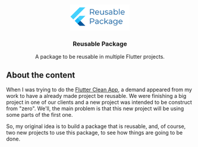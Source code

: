 <div align="center">
  <img src="assets/images/reusable-package.png" alt="Logo" width="160">

  <h3 align="center">Reusable Package</h3>

  <p align="center">
    A package to be reusable in multiple Flutter projects.
  </p>
</div>

## About the content

When I was trying to do the [Flutter Clean App](https://github.com/TulioPintoNeto/Flutter-Clean-Architecture), a demand appeared from my work to have a already made project be reusable. We were finishing a big project in one of our clients and a new project was intended to be construct from "zero". We'll, the main problem is that this new project will be using some parts of the first one.

So, my original idea is to build a package that is reusable, and, of course, two new projects to use this package, to see how things are going to be done.

<!-- Future implementation of contents -->
<!-- ## What I'm dealing with -->
